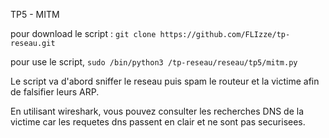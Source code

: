 TP5 - MITM

pour download le script : `git clone https://github.com/FLIzze/tp-reseau.git`

pour use le script, `sudo /bin/python3 /tp-reseau/reseau/tp5/mitm.py`

Le script va d'abord sniffer le reseau puis spam le routeur et la victime afin de falsifier leurs ARP.

En utilisant wireshark, vous pouvez consulter les recherches DNS de la victime car les requetes dns passent en clair et ne sont pas securisees.